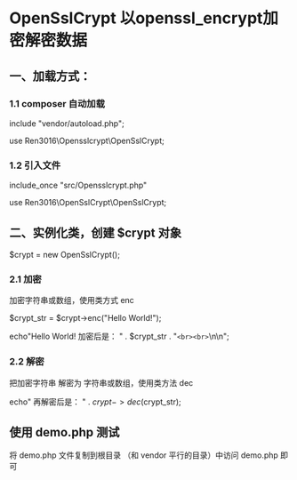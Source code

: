 # OpenSslCrypt 以openssl_encrypt加密解密数据

## 一、加载方式：

### 1.1 composer 自动加载

include "vendor/autoload.php";

use Ren3016\\Opensslcrypt\\OpenSslCrypt;

### 1.2 引入文件

include_once "src/Opensslcrypt.php"

use Ren3016\\OpenSslCrypt\\OpenSslCrypt;

## 二、实例化类，创建 $crypt 对象

$crypt = new OpenSslCrypt();

### 2.1 加密

加密字符串或数组，使用类方式 enc

$crypt_str = $crypt->enc("Hello World!");

echo"Hello World! 加密后是： " . $crypt_str . "`<br><br>`\n\n";

### 2.2 解密

把加密字符串 解密为 字符串或数组，使用类方法 dec

echo" 再解密后是： " . $crypt->dec($crypt_str);

## 使用 demo.php 测试

将 demo.php 文件复制到根目录 （和 vendor 平行的目录）中访问 demo.php 即可
